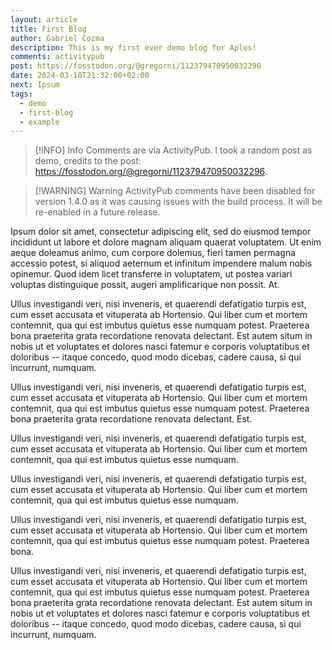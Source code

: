 ```yaml
---
layout: article
title: First Blog
author: Gabriel Cozma
description: This is my first ever demo blog for Aplos!
comments: activitypub
post: https://fosstodon.org/@gregorni/112379470950032296
date: 2024-03-10T21:32:00+02:00
next: Ipsum
tags:
  - demo
  - first-blog
  - example
---
```


> [!INFO] Info
> Comments are via ActivityPub. I took a random post as demo, credits to the post: <https://fosstodon.org/@gregorni/112379470950032296>.

> [!WARNING] Warning
> ActivityPub comments have been disabled for version 1.4.0 as it was causing issues with the build process. It will be re-enabled in a future release.

Ipsum dolor sit amet, consectetur adipiscing elit, sed do eiusmod tempor incididunt ut labore et dolore magnam aliquam quaerat voluptatem. Ut enim aeque doleamus animo, cum corpore dolemus, fieri tamen permagna accessio potest, si aliquod aeternum et infinitum impendere malum nobis opinemur. Quod idem licet transferre in voluptatem, ut postea variari voluptas distinguique possit, augeri amplificarique non possit. At.

Ullus investigandi veri, nisi inveneris, et quaerendi defatigatio turpis est, cum esset accusata et vituperata ab Hortensio. Qui liber cum et mortem contemnit, qua qui est imbutus quietus esse numquam potest. Praeterea bona praeterita grata recordatione renovata delectant. Est autem situm in nobis ut et voluptates et dolores nasci fatemur e corporis voluptatibus et doloribus -- itaque concedo, quod modo dicebas, cadere causa, si qui incurrunt, numquam.

Ullus investigandi veri, nisi inveneris, et quaerendi defatigatio turpis est, cum esset accusata et vituperata ab Hortensio. Qui liber cum et mortem contemnit, qua qui est imbutus quietus esse numquam potest. Praeterea bona praeterita grata recordatione renovata delectant. Est.

Ullus investigandi veri, nisi inveneris, et quaerendi defatigatio turpis est, cum esset accusata et vituperata ab Hortensio. Qui liber cum et mortem contemnit, qua qui est imbutus quietus esse numquam.

Ullus investigandi veri, nisi inveneris, et quaerendi defatigatio turpis est, cum esset accusata et vituperata ab Hortensio. Qui liber cum et mortem contemnit, qua qui est imbutus quietus esse numquam.

Ullus investigandi veri, nisi inveneris, et quaerendi defatigatio turpis est, cum esset accusata et vituperata ab Hortensio. Qui liber cum et mortem contemnit, qua qui est imbutus quietus esse numquam potest. Praeterea bona.

Ullus investigandi veri, nisi inveneris, et quaerendi defatigatio turpis est, cum esset accusata et vituperata ab Hortensio. Qui liber cum et mortem contemnit, qua qui est imbutus quietus esse numquam potest. Praeterea bona praeterita grata recordatione renovata delectant. Est autem situm in nobis ut et voluptates et dolores nasci fatemur e corporis voluptatibus et doloribus -- itaque concedo, quod modo dicebas, cadere causa, si qui incurrunt, numquam.
